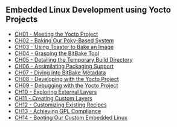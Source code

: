 ## Embedded Linux Development using Yocto Projects

- [CH01 - Meeting the Yocto Project](/OperationalSystems/EmbeddedLinuxDevelopment/CH01.md)
- [CH02 - Baking Our Poky-Based System](/OperationalSystems/EmbeddedLinuxDevelopment/CH02.md)
- [CH03 - Using Toaster to Bake an Image](/OperationalSystems/EmbeddedLinuxDevelopment/CH03.md)
- [CH04 - Grasping the BitBake Tool]()
- [CH05 - Detailing the Temporary Build Directory]()
- [CH06 - Assimilating Packaging Support]()
- [CH07 - Diving into BitBake Metadata]()
- [CH08 - Developing with the Yocto Project]()
- [CH09 - Debugging with the Yocto Project]()
- [CH10 - Exploring External Layers]()
- [CH11 - Creating Custom Layers]()
- [CH12 - Customizing Existing Recipes]()
- [CH13 - Achieving GPL Compliance]()
- [CH14 - Booting Our Custom Embedded Linux]()